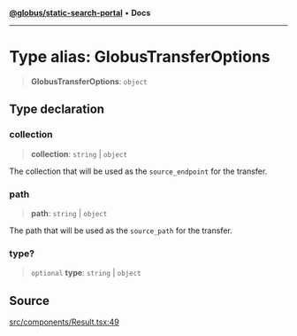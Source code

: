 [**@globus/static-search-portal**](../../README.md) • **Docs**

***

# Type alias: GlobusTransferOptions

> **GlobusTransferOptions**: `object`

## Type declaration

### collection

> **collection**: `string` \| `object`

The collection that will be used as the `source_endpoint` for the transfer.

### path

> **path**: `string` \| `object`

The path that will be used as the `source_path` for the transfer.

### type?

> `optional` **type**: `string` \| `object`

## Source

[src/components/Result.tsx:49](https://github.com/globus/static-search-portal/blob/baa2d7ee8b5271b1d58d6455e5096e077c19aecd/src/components/Result.tsx#L49)
